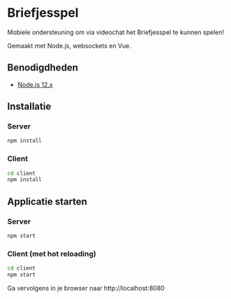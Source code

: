# Briefjesspel

Mobiele ondersteuning om via videochat het Briefjesspel te kunnen spelen!

Gemaakt met Node.js, websockets en Vue.

## Benodigdheden

* [Node.js 12.x](https://nodejs.org/)

## Installatie

### Server

``` bash
npm install
```

### Client

``` bash
cd client
npm install
```

## Applicatie starten

### Server

``` bash
npm start
```

### Client (met hot reloading)

``` bash
cd client
npm start
```

Ga vervolgens in je browser naar http://localhost:8080 
